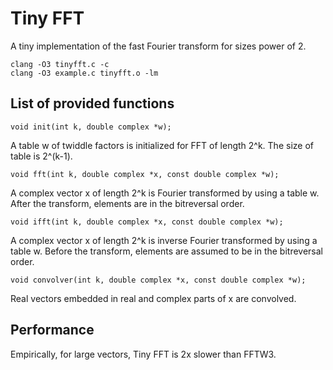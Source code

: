 # Tiny FFT
A tiny implementation of the fast Fourier transform for sizes power of 2.

    clang -O3 tinyfft.c -c
    clang -O3 example.c tinyfft.o -lm

## List of provided functions

    void init(int k, double complex *w);

A table w of twiddle factors is initialized for FFT of length 2^k. The size of table is 2^(k-1).

    void fft(int k, double complex *x, const double complex *w);

A complex vector x of length 2^k is Fourier transformed by using a table w. After the transform, elements are in the bitreversal order.

    void ifft(int k, double complex *x, const double complex *w);

A complex vector x of length 2^k is inverse Fourier transformed by using a table w. Before the transform, elements are assumed to be in the bitreversal order.

    void convolver(int k, double complex *x, const double complex *w);

Real vectors embedded in real and complex parts of x are convolved.

## Performance
Empirically, for large vectors, Tiny FFT is 2x slower than FFTW3.


